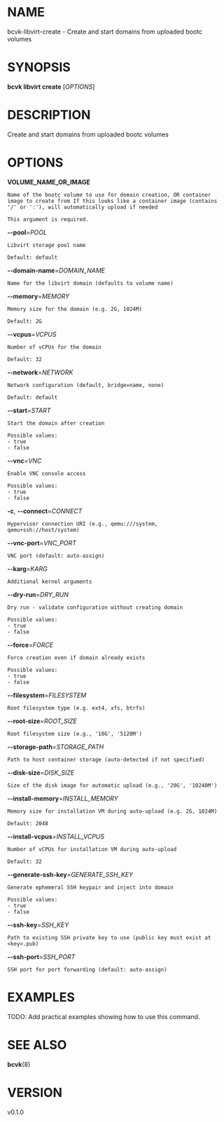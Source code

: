 # NAME

bcvk-libvirt-create - Create and start domains from uploaded bootc volumes

# SYNOPSIS

**bcvk libvirt create** [*OPTIONS*]

# DESCRIPTION

Create and start domains from uploaded bootc volumes

# OPTIONS

<!-- BEGIN GENERATED OPTIONS -->
**VOLUME_NAME_OR_IMAGE**

    Name of the bootc volume to use for domain creation, OR container image to create from If this looks like a container image (contains '/' or ':'), will automatically upload if needed

    This argument is required.

**--pool**=*POOL*

    Libvirt storage pool name

    Default: default

**--domain-name**=*DOMAIN_NAME*

    Name for the libvirt domain (defaults to volume name)

**--memory**=*MEMORY*

    Memory size for the domain (e.g. 2G, 1024M)

    Default: 2G

**--vcpus**=*VCPUS*

    Number of vCPUs for the domain

    Default: 32

**--network**=*NETWORK*

    Network configuration (default, bridge=name, none)

    Default: default

**--start**=*START*

    Start the domain after creation

    Possible values:
    - true
    - false

**--vnc**=*VNC*

    Enable VNC console access

    Possible values:
    - true
    - false

**-c**, **--connect**=*CONNECT*

    Hypervisor connection URI (e.g., qemu:///system, qemu+ssh://host/system)

**--vnc-port**=*VNC_PORT*

    VNC port (default: auto-assign)

**--karg**=*KARG*

    Additional kernel arguments

**--dry-run**=*DRY_RUN*

    Dry run - validate configuration without creating domain

    Possible values:
    - true
    - false

**--force**=*FORCE*

    Force creation even if domain already exists

    Possible values:
    - true
    - false

**--filesystem**=*FILESYSTEM*

    Root filesystem type (e.g. ext4, xfs, btrfs)

**--root-size**=*ROOT_SIZE*

    Root filesystem size (e.g., '10G', '5120M')

**--storage-path**=*STORAGE_PATH*

    Path to host container storage (auto-detected if not specified)

**--disk-size**=*DISK_SIZE*

    Size of the disk image for automatic upload (e.g., '20G', '10240M')

**--install-memory**=*INSTALL_MEMORY*

    Memory size for installation VM during auto-upload (e.g. 2G, 1024M)

    Default: 2048

**--install-vcpus**=*INSTALL_VCPUS*

    Number of vCPUs for installation VM during auto-upload

    Default: 32

**--generate-ssh-key**=*GENERATE_SSH_KEY*

    Generate ephemeral SSH keypair and inject into domain

    Possible values:
    - true
    - false

**--ssh-key**=*SSH_KEY*

    Path to existing SSH private key to use (public key must exist at <key>.pub)

**--ssh-port**=*SSH_PORT*

    SSH port for port forwarding (default: auto-assign)

<!-- END GENERATED OPTIONS -->

# EXAMPLES

TODO: Add practical examples showing how to use this command.

# SEE ALSO

**bcvk**(8)

# VERSION

v0.1.0
